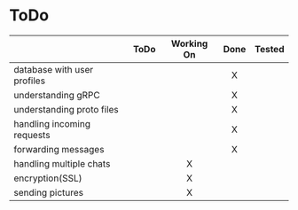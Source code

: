 # ToDo
|                             | ToDo | Working On | Done | Tested |
|-----------------------------|:----:|:----------:|:----:|:------:|
| database with user profiles |      |            |  X   |        |
| understanding gRPC          |      |            |  X   |        |
| understanding proto files   |      |            |  X   |        |
| handling incoming requests  |      |            |  X   |        |
| forwarding messages         |      |            |  X   |        |
| handling multiple chats     |      |      X     |      |        |
| encryption(SSL)             |      |      X     |      |        |
| sending pictures            |      |      X     |      |        |